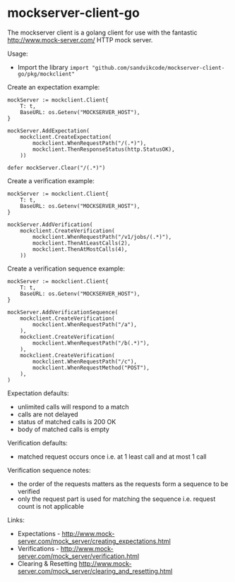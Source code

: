 # mockserver-client-go

The mockserver client is a golang client for use with the fantastic http://www.mock-server.com/ HTTP mock server.

Usage:
* Import the library `import "github.com/sandvikcode/mockserver-client-go/pkg/mockclient"`

Create an expectation example:
```
mockServer := mockclient.Client{
    T: t,
    BaseURL: os.Getenv("MOCKSERVER_HOST"),
}

mockServer.AddExpectation(
    mockclient.CreateExpectation(
        mockclient.WhenRequestPath("/(.*)"),
        mockclient.ThenResponseStatus(http.StatusOK),
    ))

defer mockServer.Clear("/(.*)")
```

Create a verification example:
```
mockServer := mockclient.Client{
    T: t,
    BaseURL: os.Getenv("MOCKSERVER_HOST"),
}

mockServer.AddVerification(
    mockclient.CreateVerification(
        mockclient.WhenRequestPath("/v1/jobs/(.*)"),
        mockclient.ThenAtLeastCalls(2),
        mockclient.ThenAtMostCalls(4),
    ))
```

Create a verification sequence example:
```
mockServer := mockclient.Client{
    T: t,
    BaseURL: os.Getenv("MOCKSERVER_HOST"),
}

mockServer.AddVerificationSequence(
    mockclient.CreateVerification(
        mockclient.WhenRequestPath("/a"),
    ),
    mockclient.CreateVerification(
        mockclient.WhenRequestPath("/b(.*)"),
    ),
    mockclient.CreateVerification(
        mockclient.WhenRequestPath("/c"),
        mockclient.WhenRequestMethod("POST"),
    ),
)

```

Expectation defaults:
* unlimited calls will respond to a match
* calls are not delayed
* status of matched calls is 200 OK
* body of matched calls is empty

Verification defaults:
* matched request occurs once i.e. at 1 least call and at most 1 call

Verification sequence notes:
* the order of the requests matters as the requests form a sequence to be verified
* only the request part is used for matching the sequence i.e. request count is not applicable

Links:
* Expectations - http://www.mock-server.com/mock_server/creating_expectations.html
* Verifications - http://www.mock-server.com/mock_server/verification.html
* Clearing & Resetting http://www.mock-server.com/mock_server/clearing_and_resetting.html

